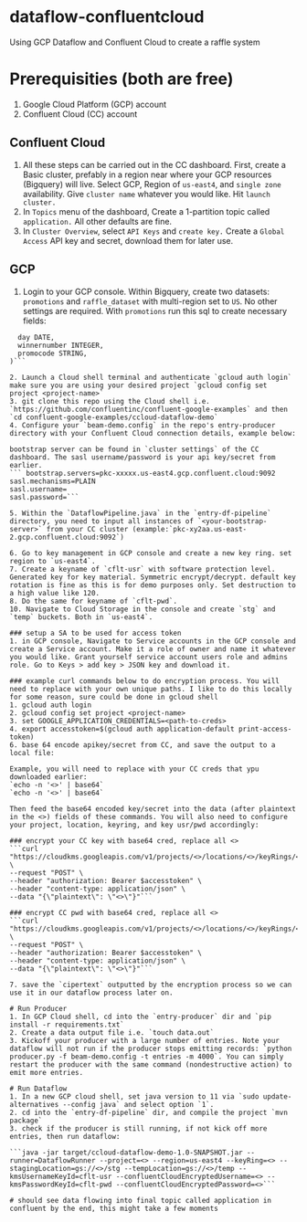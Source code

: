 # dataflow-confluentcloud
Using GCP Dataflow and Confluent Cloud to create a raffle system 

# Prerequisities (both are free)
1. Google Cloud Platform (GCP) account 
2. Confluent Cloud (CC) account 

## Confluent Cloud 
1. All these steps can be carried out in the CC dashboard. First, create a Basic cluster, prefably in a region near where your GCP resources (Bigquery) will live. Select GCP, Region of `us-east4`, and `single zone` availability. Give `cluster name` whatever you would like. Hit `launch cluster.`
2. In `Topics` menu of the dashboard, Create a 1-partition topic called `application.` All other defaults are fine.
3. In `Cluster Overview`, select `API Keys` and `create key.` Create a `Global Access` API key and secret, download them for later use. 

## GCP 
1. Login to your GCP console. Within Bigquery, create two datasets: `promotions` and `raffle_dataset` with multi-region set to `US`. No other settings are required. With `promotions` run this sql to create necessary fields: 
```CREATE TABLE <your project>.promotions.dailygiftcardwinners (
  day DATE,
  winnernumber INTEGER,
  promocode STRING,
)```

2. Launch a Cloud shell terminal and authenticate `gcloud auth login` make sure you are using your desired project `gcloud config set project <project-name>`
3. git clone this repo using the Cloud shell i.e. `https://github.com/confluentinc/confluent-google-examples` and then `cd confluent-google-examples/ccloud-dataflow-demo`
4. Configure your `beam-demo.config` in the repo's entry-producer directory with your Confluent Cloud connection details, example below:

bootstrap server can be found in `cluster settings` of the CC dashboard. The sasl username/password is your api key/secret from earlier.
``` bootstrap.servers=pkc-xxxxx.us-east4.gcp.confluent.cloud:9092 
sasl.mechanisms=PLAIN
sasl.username=
sasl.password=```

5. Within the `DataflowPipeline.java` in the `entry-df-pipeline` directory, you need to input all instances of `<your-bootstrap-server>` from your CC cluster (example:`pkc-xy2aa.us-east-2.gcp.confluent.cloud:9092`)

6. Go to key management in GCP console and create a new key ring. set region to `us-east4`. 
7. Create a keyname of `cflt-usr` with software protection level. Generated key for key material. Symmetric encrypt/decrypt. default key rotation is fine as this is for demo purposes only. Set destruction to a high value like 120. 
8. Do the same for keyname of `cflt-pwd`. 
10. Navigate to Cloud Storage in the console and create `stg` and `temp` buckets. Both in `us-east4`. 

### setup a SA to be used for access token 
1. in GCP console, Navigate to Service accounts in the GCP console and create a Service account. Make it a role of owner and name it whatever you would like. Grant yourself service account users role and admins role. Go to Keys > add key > JSON key and download it. 

### example curl commands below to do encryption process. You will need to replace with your own unique paths. I like to do this locally for some reason, sure could be done in gcloud shell  
1. gcloud auth login
2. gcloud config set project <project-name>
3. set GOOGLE_APPLICATION_CREDENTIALS=<path-to-creds>
4. export accesstoken=$(gcloud auth application-default print-access-token)
6. base 64 encode apikey/secret from CC, and save the output to a local file: 

Example, you will need to replace with your CC creds that ypu downloaded earlier:
`echo -n '<>' | base64`
`echo -n '<>' | base64`

Then feed the base64 encoded key/secret into the data (after plaintext in the <>) fields of these commands. You will also need to configure your project, location, keyring, and key usr/pwd accordingly: 

### encrypt your CC key with base64 cred, replace all <>
```curl "https://cloudkms.googleapis.com/v1/projects/<>/locations/<>/keyRings/<>/cryptoKeys/<>:encrypt" \
--request "POST" \
--header "authorization: Bearer $accesstoken" \
--header "content-type: application/json" \
--data "{\"plaintext\": \"<>\"}"```

### encrypt CC pwd with base64 cred, replace all <>
```curl "https://cloudkms.googleapis.com/v1/projects/<>/locations/<>/keyRings/<>/cryptoKeys/<>:encrypt" \
--request "POST" \
--header "authorization: Bearer $accesstoken" \
--header "content-type: application/json" \
--data "{\"plaintext\": \"<>\"}"```

7. save the `cipertext` outputted by the encryption process so we can use it in our dataflow process later on. 

# Run Producer
1. In GCP Cloud shell, cd into the `entry-producer` dir and `pip install -r requirements.txt` 
2. Create a data output file i.e. `touch data.out` 
3. Kickoff your producer with a large number of entries. Note your dataflow will not run if the producer stops emitting records: `python producer.py -f beam-demo.config -t entries -m 4000`. You can simply restart the producer with the same command (nondestructive action) to emit more entries. 

# Run Dataflow 
1. In a new GCP cloud shell, set java version to 11 via `sudo update-alternatives --config java` and select option `1`. 
2. cd into the `entry-df-pipeline` dir, and compile the project `mvn package` 
3. check if the producer is still running, if not kick off more entries, then run dataflow:

```java -jar target/ccloud-dataflow-demo-1.0-SNAPSHOT.jar --runner=DataflowRunner --project=<> --region=us-east4 --keyRing=<> --stagingLocation=gs://<>/stg --tempLocation=gs://<>/temp --kmsUsernameKeyId=cflt-usr --confluentCloudEncryptedUsername=<> --kmsPasswordKeyId=cflt-pwd --confluentCloudEncryptedPassword=<>```

# should see data flowing into final topic called application in confluent by the end, this might take a few moments 








